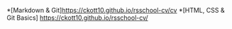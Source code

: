 *[Markdown & Git]https://ckott10.github.io/rsschool-cv/cv
*[HTML, CSS & Git Basics] https://ckott10.github.io/rsschool-cv/
